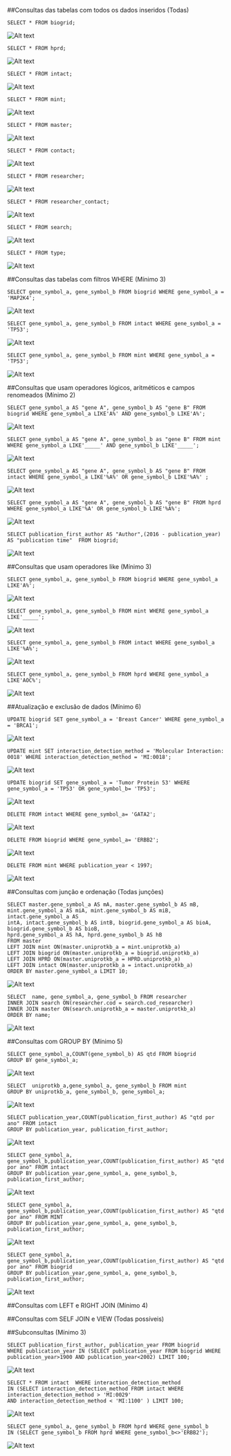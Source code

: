 ##Consultas das tabelas com todos os dados inseridos (Todas)<br>

    SELECT * FROM biogrid;
![Alt text](https://github.com/annavicente/trab01/blob/desenvolvimento/Imagens/consultas/biogrid-select.png) <br>

    SELECT * FROM hprd;
![Alt text](https://github.com/annavicente/trab01/blob/desenvolvimento/Imagens/consultas/hprd.png) <br>

    SELECT * FROM intact;
![Alt text](https://github.com/annavicente/trab01/blob/desenvolvimento/Imagens/consultas/intact.png) <br>

    SELECT * FROM mint;
![Alt text](https://github.com/annavicente/trab01/blob/desenvolvimento/Imagens/consultas/mint.png) <br>

    SELECT * FROM master; 
![Alt text](https://github.com/annavicente/trab01/blob/desenvolvimento/Imagens/consultas/master.png) <br>

    SELECT * FROM contact;
![Alt text](https://github.com/annavicente/trab01/blob/desenvolvimento/Imagens/consultas/contact.png) <br>

    SELECT * FROM researcher;
![Alt text](https://github.com/annavicente/trab01/blob/desenvolvimento/Imagens/consultas/researcher.png) <br>

    SELECT * FROM researcher_contact;
![Alt text](https://github.com/annavicente/trab01/blob/desenvolvimento/Imagens/consultas/researcher_contact.png) <br>

    SELECT * FROM search;
![Alt text](https://github.com/annavicente/trab01/blob/desenvolvimento/Imagens/consultas/search.png) <br>

    SELECT * FROM type;
![Alt text](https://github.com/annavicente/trab01/blob/desenvolvimento/Imagens/consultas/type.png) <br>

##Consultas das tabelas com filtros WHERE (Mínimo 3) <br>

    SELECT gene_symbol_a, gene_symbol_b FROM biogrid WHERE gene_symbol_a = 'MAP2K4';
![Alt text](https://github.com/annavicente/trab01/blob/desenvolvimento/Imagens/consultas/biogrid-where.png) <br>

    SELECT gene_symbol_a, gene_symbol_b FROM intact WHERE gene_symbol_a = 'TP53';
![Alt text](https://github.com/annavicente/trab01/blob/desenvolvimento/Imagens/consultas/intact-where.png) <br>

    SELECT gene_symbol_a, gene_symbol_b FROM mint WHERE gene_symbol_a = 'TP53';
![Alt text](https://github.com/annavicente/trab01/blob/desenvolvimento/Imagens/consultas/mint-where.png) <br>

##Consultas que usam operadores lógicos, aritméticos e campos renomeados (Mínimo 2)

    SELECT gene_symbol_a AS "gene A", gene_symbol_b AS "gene B" FROM biogrid WHERE gene_symbol_a LIKE'A%' AND gene_symbol_b LIKE'A%';
![Alt text](https://github.com/annavicente/trab01/blob/desenvolvimento/Imagens/consultas/like-biogrid.png) <br>

    SELECT gene_symbol_a AS "gene A", gene_symbol_b as "gene B" FROM mint WHERE gene_symbol_a LIKE'_____' AND gene_symbol_b LIKE'_____';
![Alt text](https://github.com/annavicente/trab01/blob/desenvolvimento/Imagens/consultas/like-mint.png) <br>

    SELECT gene_symbol_a AS "gene A", gene_symbol_b AS "gene B" FROM intact WHERE gene_symbol_a LIKE'%A%' OR gene_symbol_b LIKE'%A%' ;
![Alt text](https://github.com/annavicente/trab01/blob/desenvolvimento/Imagens/consultas/like-intact.png) <br>

    SELECT gene_symbol_a AS "gene A", gene_symbol_b AS "gene B" FROM hprd WHERE gene_symbol_a LIKE'%A' OR gene_symbol_b LIKE'%A%';
![Alt text](https://github.com/annavicente/trab01/blob/desenvolvimento/Imagens/consultas/like-hprd.png) <br>

    SELECT publication_first_author AS "Author",(2016 - publication_year) AS "publication time"  FROM biogrid;
![Alt text](https://github.com/annavicente/trab01/blob/desenvolvimento/Imagens/consultas/publication-time.png) <br>

##Consultas que usam operadores like (Mínimo 3)

    SELECT gene_symbol_a, gene_symbol_b FROM biogrid WHERE gene_symbol_a LIKE'A%';
![Alt text](https://github.com/annavicente/trab01/blob/desenvolvimento/Imagens/consultas/biogrid-like.png) <br>

    SELECT gene_symbol_a, gene_symbol_b FROM mint WHERE gene_symbol_a LIKE'_____';
![Alt text](https://github.com/annavicente/trab01/blob/desenvolvimento/Imagens/consultas/mint-like.png) <br>

    SELECT gene_symbol_a, gene_symbol_b FROM intact WHERE gene_symbol_a LIKE'%A%';
![Alt text](https://github.com/annavicente/trab01/blob/desenvolvimento/Imagens/consultas/intact-like.png) <br>

    SELECT gene_symbol_a, gene_symbol_b FROM hprd WHERE gene_symbol_a LIKE'AOC%';
![Alt text](https://github.com/annavicente/trab01/blob/desenvolvimento/Imagens/consultas/hprd-like.png) <br>

##Atualização e exclusão de dados (Mínimo 6)

    UPDATE biogrid SET gene_symbol_a = 'Breast Cancer' WHERE gene_symbol_a = 'BRCA1';
![Alt text](https://github.com/annavicente/trab01/blob/desenvolvimento/Imagens/consultas/biogrid-update.png) <br>

    UPDATE mint SET interaction_detection_method = 'Molecular Interaction: 0018' WHERE interaction_detection_method = 'MI:0018';
![Alt text](https://github.com/annavicente/trab01/blob/desenvolvimento/Imagens/consultas/mint-update.png) <br>

    UPDATE biogrid SET gene_symbol_a = 'Tumor Protein 53' WHERE gene_symbol_a = 'TP53' OR gene_symbol_b= 'TP53';
![Alt text](https://github.com/annavicente/trab01/blob/desenvolvimento/Imagens/consultas/biogrid-update2.png) <br>

    DELETE FROM intact WHERE gene_symbol_a= 'GATA2';
![Alt text](https://github.com/annavicente/trab01/blob/desenvolvimento/Imagens/consultas/intact-delete.png) <br>

    DELETE FROM biogrid WHERE gene_symbol_a= 'ERBB2';
![Alt text](https://github.com/annavicente/trab01/blob/desenvolvimento/Imagens/consultas/biogrid-delete.png) <br>

    DELETE FROM mint WHERE publication_year < 1997;
![Alt text](https://github.com/annavicente/trab01/blob/desenvolvimento/Imagens/consultas/mint-delete.png) <br>

##Consultas com junção e ordenação (Todas junções)

    SELECT master.gene_symbol_a AS mA, master.gene_symbol_b AS mB,
    mint.gene_symbol_a AS miA, mint.gene_symbol_b AS miB, intact.gene_symbol_a AS
    intA, intact.gene_symbol_b AS intB, biogrid.gene_symbol_a AS bioA, biogrid.gene_symbol_b AS bioB,
    hprd.gene_symbol_a AS hA, hprd.gene_symbol_b AS hB 
    FROM master
    LEFT JOIN mint ON(master.uniprotkb_a = mint.uniprotkb_a)
    LEFT JOIN biogrid ON(master.uniprotkb_a = biogrid.uniprotkb_a)
    LEFT JOIN HPRD ON(master.uniprotkb_a = HPRD.uniprotkb_a)
    LEFT JOIN intact ON(master.uniprotkb_a = intact.uniprotkb_a)
    ORDER BY master.gene_symbol_a LIMIT 10;
    
![Alt text](https://github.com/annavicente/trab01/blob/desenvolvimento/Imagens/consultas/all-join.png) <br>

    SELECT  name, gene_symbol_a, gene_symbol_b FROM researcher 
    INNER JOIN search ON(researcher.cod = search.cod_researcher)
    INNER JOIN master ON(search.uniprotkb_a = master.uniprotkb_a)
    ORDER BY name;

![Alt text](https://github.com/annavicente/trab01/blob/desenvolvimento/Imagens/consultas/researcher-join.png) <br>

##Consultas com GROUP BY (Mínimo 5)

    SELECT gene_symbol_a,COUNT(gene_symbol_b) AS qtd FROM biogrid
    GROUP BY gene_symbol_a;
![Alt text](https://github.com/annavicente/trab01/blob/desenvolvimento/Imagens/consultas/groupby-biogrid.png) <br>
    
    SELECT  uniprotkb_a,gene_symbol_a, gene_symbol_b FROM mint
    GROUP BY uniprotkb_a, gene_symbol_b, gene_symbol_a;
![Alt text](https://github.com/annavicente/trab01/blob/desenvolvimento/Imagens/consultas/groupby-mint.png) <br>

    SELECT publication_year,COUNT(publication_first_author) AS "qtd por ano" FROM intact
    GROUP BY publication_year, publication_first_author;
![Alt text](https://github.com/annavicente/trab01/blob/desenvolvimento/Imagens/consultas/groupby-intact.png) <br>

    SELECT gene_symbol_a, gene_symbol_b,publication_year,COUNT(publication_first_author) AS "qtd por ano" FROM intact
    GROUP BY publication_year,gene_symbol_a, gene_symbol_b, publication_first_author;
![Alt text](https://github.com/annavicente/trab01/blob/desenvolvimento/Imagens/consultas/groupby-intact2.png) <br>

    SELECT gene_symbol_a, gene_symbol_b,publication_year,COUNT(publication_first_author) AS "qtd por ano" FROM MINT
    GROUP BY publication_year,gene_symbol_a, gene_symbol_b, publication_first_author;
![Alt text](https://github.com/annavicente/trab01/blob/desenvolvimento/Imagens/consultas/groupby-mint2.png) <br>

    SELECT gene_symbol_a, gene_symbol_b,publication_year,COUNT(publication_first_author) AS "qtd por ano" FROM biogrid
    GROUP BY publication_year,gene_symbol_a, gene_symbol_b, publication_first_author;
![Alt text](https://github.com/annavicente/trab01/blob/desenvolvimento/Imagens/consultas/groupby-biogrid2.png) <br>


##Consultas com LEFT e RIGHT JOIN (Mínimo 4)

##Consultas com SELF JOIN e VIEW (Todas possíveis)

##Subconsultas (Mínimo 3)

    SELECT publication_first_author, publication_year FROM biogrid
    WHERE publication_year IN (SELECT publication_year FROM biogrid WHERE publication_year>1900 AND publication_year<2002) LIMIT 100;
![Alt text](https://github.com/annavicente/trab01/blob/desenvolvimento/Imagens/consultas/biogrid-sub.png) <br>

    SELECT * FROM intact  WHERE interaction_detection_method 
    IN (SELECT interaction_detection_method FROM intact WHERE interaction_detection_method > 'MI:0029' 
    AND interaction_detection_method < 'MI:1100' ) LIMIT 100;
![Alt text](https://github.com/annavicente/trab01/blob/desenvolvimento/Imagens/consultas/intact-sub.png) <br>

    SELECT gene_symbol_a, gene_symbol_b FROM hprd WHERE gene_symbol_b 
    IN (SELECT gene_symbol_b FROM hprd WHERE gene_symbol_b<>'ERBB2'); 
![Alt text](https://github.com/annavicente/trab01/blob/desenvolvimento/Imagens/consultas/hprd-sub.png) <br>








